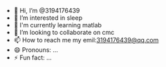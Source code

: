 - 👋 Hi, I’m @3194176439
- 👀 I’m interested in sleep
- 🌱 I'm currently learning matlab
- 💞️ I’m looking to collaborate on cmc
- 📫 How to reach me my emil:3194176439@qq.com
- 😄 Pronouns: ...
- ⚡ Fun fact: ...

<!---
3194176439/3194176439 is a ✨ special ✨ repository because its `README.md` (this file) appears on your GitHub profile.
You can click the Preview link to take a look at your changes.
你好，我是中国人，看不懂这些英语。
